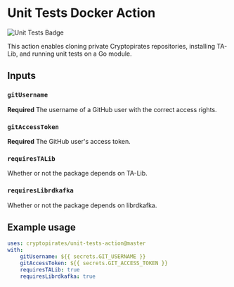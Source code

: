 # Unit Tests Docker Action
![Unit Tests Badge](https://github.com/cryptopirates/unit-tests-action/workflows/Unit%20Tests/badge.svg)

This action enables cloning private Cryptopirates repositories, installing TA-Lib, and running unit tests on a Go module.

## Inputs

### `gitUsername`

**Required** The username of a GitHub user with the correct access rights.

### `gitAccessToken`

**Required** The GitHub user's access token.

### `requiresTALib`

Whether or not the package depends on TA-Lib.

### `requiresLibrdkafka`

Whether or not the package depends on librdkafka.

## Example usage

```yaml
uses: cryptopirates/unit-tests-action@master
with:
    gitUsername: ${{ secrets.GIT_USERNAME }}
    gitAccessToken: ${{ secrets.GIT_ACCESS_TOKEN }}
    requiresTALib: true
    requiresLibrdkafka: true
```